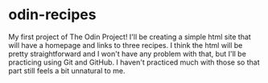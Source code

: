 # odin-recipes
My first project of The Odin Project!
I'll be creating a simple html site that will have a homepage and links to three recipes. I think the html will be pretty straightforward and I won't have any problem with that, but I'll be practicing using Git and GitHub. I haven't practiced much with those so that part still feels a bit unnatural to me.
